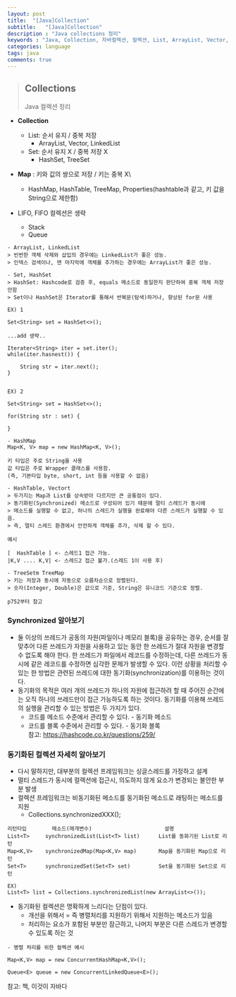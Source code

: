 ```yaml
---
layout: post
title:  "[Java]Collection"
subtitle:   "[Java]Collection"
description : "Java collections 정리"
keywords : "Java, Collection, 자바컬렉션, 컬렉션, List, ArrayList, Vector, LinkedList, Map, HashMap, HashTable, TreeMap, Properties"
categories: language
tags: java
comments: true
---
```


> ## Collections  
> Java 컬렉션 정리  

- **Collection**
	- List: 순서 유지 / 중복 저장
		- ArrayList, Vector, LinkedList
	- Set: 순서 유지 X / 중복 저장 X
		- HashSet, TreeSet
- **Map** : 키와 값의 쌍으로 저장 / 키는 중복 X\
	- HashMap, HashTable, TreeMap, Properties(hashtable과 같고, 키 값을 String으로 제한함)

- LIFO, FIFO 컬렉션은 생략
	- Stack
	- Queue

```
- ArrayList, LinkedList
> 빈번한 객체 삭제와 삽입의 경우에는 LinkedList가 좋은 성능.
> 인덱스 검색이나, 맨 마지막에 객체를 추가하는 경우에는 ArrayList가 좋은 성능.
```

```
- Set, HashSet
> HashSet: Hashcode로 검증 후, equals 메소드로 동일한지 판단하여 중복 객체 저장 안함
> Set이나 HashSet은 Iterator를 통해서 반복문(탐색)하거나, 향상된 for문 사용

EX) 1

Set<String> set = HashSet<>();

...add 생략..

Iterater<String> iter = set.iter();
while(iter.hasnest()) {

	String str = iter.next();
}


EX) 2

Set<String> set = HashSet<>();

for(String str : set) {

}
```

```
- HashMap
Map<K, V> map = new HashMap<K, V>();

키 타입은 주로 String을 사용
값 타입은 주로 Wrapper 클래스를 사용함.
(즉, 기본타입 byte, short, int 등을 사용할 수 없음)
```

```
- HashTable, Vectort
> 두가지는 Map과 List를 상속받아 다르지만 큰 공통점이 있다.
> 동기화된(Synchronized) 메소드로 구성되어 있기 때문에 멀티 스레드가 동시에
> 메소드를 실행할 수 없고, 하나의 스레드가 실행을 완료해야 다른 스레드가 실행할 수 있음.
> 즉, 멀티 스레드 환경에서 안전하게 객체를 추가, 삭제 할 수 있다.

예시

[  HashTable ] <- 스레드1 접근 가능.
|K,V .... K,V| <- 스레드2 접근 불가.(스레드 1이 사용 후)
```

```
- TreeSetm TreeMap
> 키는 저장과 동시에 자동으로 오름차순으로 정렬된다.
> 숫자(Integer, Double)은 값으로 기준, String은 유니코드 기준으로 정렬.

p752부터 참고
```

### Synchronized 알아보기
- 둘 이상의 쓰레드가 공동의 자원(파일이나 메모리 블록)을 공유하는 경우, 순서를 잘 맞추어 다른 쓰레드가 자원을 사용하고 있는 동안 한 쓰레드가 절대 자원을 변경할 수 없도록 해야 한다. 한 쓰레드가 파일에서 레코드를 수정하는데, 다른 쓰레드가 동시에 같은 레코드를 수정하면 심각한 문제가 발생할 수 있다. 이런 상황을 처리할 수 있는 한 방법은 관련된 쓰레드에 대한 동기화(synchronization)를 이용하는 것이다.
- 동기화의 목적은 여러 개의 쓰레드가 하나의 자원에 접근하려 할 때 주어진 순간에는 오직 하나의 쓰레드만이 접근 가능하도록 하는 것이다. 동기화를 이용해 쓰레드의 실행을 관리할 수 있는 방법은 두 가지가 있다.
	- 코드를 메소드 수준에서 관리할 수 있다. - 동기화 메소드  
	- 코드를 블록 수준에서 관리할 수 있다. - 동기화 블록  
참고: https://hashcode.co.kr/questions/259/
### 동기화된 컬렉션 자세히 알아보기
- 다시 말하지만, 대부분의 컬렉션 프레임워크는 싱글스레드를 가정하고 설계
- 멀티 스레드가 동시에 컬렉션에 접근시, 의도하지 않게 요소가 변경되는 불안한 부분 발생
- 컬렉션 프레임워크는 비동기화된 메소드를 동기화된 메소드로 래팅하는 메소드를 지원
	- Collections.synchronizedXXX();

```
리턴타입		메소드(매개변수)						설명
List<T>		synchronizedList(List<T> list)		List를 동화기된 List로 리턴
Map<K,V>	synchronizedMap(Map<K,V> map)		Map을 동기화된 Map으로 리턴
Set<T>		synchronizedSet(Set<T> set)			Set을 동기화된 Set으로 리턴

EX)
List<T> list = Collections.synchronizedList(new ArrayList<>());
```

- 동기화된 컬렉션은 명확하게 느리다는 단점이 있다.
	- 개선을 위해서 = 즉 병렬처리를 지원하기 위해서 지원하는 메소드가 있음
	- 처리하는 요소가 포함된 부분만 잠근하고, 나머지 부분은 다른 스레드가 변경할 수 있도록 하는 것

```
- 병렬 처리를 위한 컬렉션 예시

Map<K,V> map = new ConcurrentHashMap<K,V>();

Queue<E> queue = new ConcurrentLinkedQueue<E>();
```

참고: 책, 이것이 자바다
